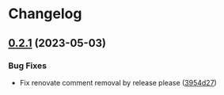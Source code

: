 # Changelog

## [0.2.1](https://github.com/Wielewout/helm-charts/compare/example-0.2.0...example-v0.2.1) (2023-05-03)


### Bug Fixes

* Fix renovate comment removal by release please ([3954d27](https://github.com/Wielewout/helm-charts/commit/3954d274731149e1f46f96bdc6a3e20e3e1800ba))
